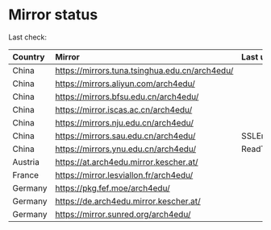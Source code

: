 <script src="./time.js"></script>
# Mirror status
Last check: <script type="text/javascript">localize(1687122893.7255726);</script>

|Country|Mirror|Last update|
|:------|:-----|:----------|
|China|https://mirrors.tuna.tsinghua.edu.cn/arch4edu/|<script type="text/javascript">localize(1687112970);</script>|
|China|https://mirrors.aliyun.com/arch4edu/|<script type="text/javascript">localize(1687069764);</script>|
|China|https://mirrors.bfsu.edu.cn/arch4edu/|<script type="text/javascript">localize(1687069764);</script>|
|China|https://mirror.iscas.ac.cn/arch4edu/|<script type="text/javascript">localize(1687069764);</script>|
|China|https://mirrors.nju.edu.cn/arch4edu/|<script type="text/javascript">localize(1687026465);</script>|
|China|https://mirrors.sau.edu.cn/arch4edu/|SSLError|
|China|https://mirrors.ynu.edu.cn/arch4edu/|ReadTimeout|
|Austria|https://at.arch4edu.mirror.kescher.at/|<script type="text/javascript">localize(1687069764);</script>|
|France|https://mirror.lesviallon.fr/arch4edu/|<script type="text/javascript">localize(1687069764);</script>|
|Germany|https://pkg.fef.moe/arch4edu/|<script type="text/javascript">localize(1687069764);</script>|
|Germany|https://de.arch4edu.mirror.kescher.at/|<script type="text/javascript">localize(1687069764);</script>|
|Germany|https://mirror.sunred.org/arch4edu/|<script type="text/javascript">localize(1687069764);</script>|

<script src="./tablefilter/tablefilter.js"></script>
<script src="./table.js"></script>
